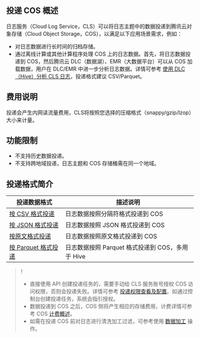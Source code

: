 ## 投递 COS 概述

日志服务（Cloud Log Service，CLS）可以将日志主题中的数据投递到腾讯云对象存储（Cloud Object Storage，COS），以满足以下应用场景需求，例如：
- 对日志数据进行长时间的归档存储。
- 通过离线计算或其他计算程序处理 COS 上的日志数据。首先，将日志数据投递到 COS，然后腾讯云 DLC（数据湖）、EMR（大数据平台）可以从 COS 加载数据，用户在 DLC/EMR 中进一步分析日志数据。详情可参考 [使用 DLC（Hive）分析 CLS 日志](https://cloud.tencent.com/document/product/614/74783)，投递格式建议 CSV/Parquet。

## 费用说明

投递会产生内网读流量费用，CLS将按照您选择的压缩格式（snappy/gzip/lzop）大小来计量。

## 功能限制

- 不支持历史数据投递。
- 不支持跨地域投递，日志主题和 COS 存储桶需在同一个地域。

## 投递格式简介

| 投递数据格式                                                 | 描述说明                                |
| ------------------------------------------------------------ | --------------------------------------- |
| [按 CSV 格式投递](https://cloud.tencent.com/document/product/614/33814) | 日志数据按照分隔符格式投递到 COS |
| [按 JSON 格式投递](https://cloud.tencent.com/document/product/614/33815) | 日志数据按照 JSON 格式投递到 COS |
| [按原文格式投递](https://cloud.tencent.com/document/product/614/33816) | 日志数据按照原文格式投递到 COS   |
| [按 Parquet 格式投递](https://cloud.tencent.com/document/product/614/79389) |日志数据按照 Parquet 格式投递到 COS，多用于 Hive|    

>!
> - 直接使用 API 创建投递任务的，需要手动给 CLS 服务账号授权 COS 访问权限，否则会投递失败。详情可参考 [投递权限查看及配置](https://cloud.tencent.com/document/product/614/71623)。如通过控制台创建投递任务，系统会指引授权。
> - 数据投递到 COS 之后，COS 侧将产生相应的存储费用，计费详情可参考 COS [计费概述](https://cloud.tencent.com/document/product/436/16871)。
> - 如需在投递 COS 前对日志进行清洗加工过滤，可参考使用 [数据加工](https://cloud.tencent.com/document/product/614/71487) 操作。
> 
